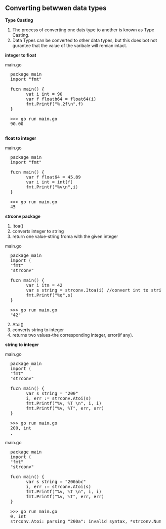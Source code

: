 ## Converting betwwen data types

**Type Casting**

1.  The process of converting one dats type to another is known as Type Casting.
2.  Data Types can be converted to other data types, but this does bot not gurantee that the value of the varibale will remian intact.

**integer to float**

main.go
<pre>
  package main
  import "fmt"

  fucn main() {
        vat i int = 90
        var f floatb64 = float64(i)
        fmt.Printf("%.2f\n",f)
  }

  >>> go run main.go
  90.00

</pre>

**float to integer**

main.go
<pre>
  package main
  import "fmt"

  fucn main() {
        var f float64 = 45.89
        var i int = int(f)
        fmt.Printf("%v\n",i)
  }

  >>> go run main.go
  45
</pre>

**strconv package**

1.  Itoa()
   1.  converts integer to string
   2.  return one value-string froma with the given integer

main.go
<pre>
  package main
  import (
  "fmt"
  "strconv"

  fucn main() {
        var i itn = 42
        var s string = strconv.Itoa(i) //convert int to string
        fmt.Printf("%q",s)
  }

  >>> go run main.go
  "42"
</pre>

2.  Atoi()
   1.  converts string to integer
   2.  returns two values-the corresponding integer, error(if any).

**string to integer**

main.go
<pre>
  package main
  import (
  "fmt"
  "strconv"

  fucn main() {
        var s string = "200"
        i, err := strconv.Atoi(s)
        fmt.Printf("%v, %T \n", i, i)
        fmt.Printf("%v, %T", err, err)
  }

  >>> go run main.go
  200, int
  <nil>, </nil>
</pre>

main.go
<pre>
  package main
  import (
  "fmt"
  "strconv"

  fucn main() {
        var s string = "200abc"
        i, err := strconv.Atoi(s)
        fmt.Printf("%v, %T \n", i, i)
        fmt.Printf("%v, %T", err, err)
  }

  >>> go run main.go
  0, int
  strconv.Atoi: parsing "200a": invalid syntax, *strconv.Numerror
</pre>



